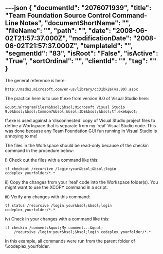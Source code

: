 ---json
{
  "documentId": "2076071939",
  "title": "Team Foundation Source Control Command-Line Notes",
  "documentShortName": "",
  "fileName": "",
  "path": "",
  "date": "2008-06-02T21:57:37.000Z",
  "modificationDate": "2008-06-02T21:57:37.000Z",
  "templateId": "",
  "segmentId": "83",
  "isRoot": "False",
  "isActive": "True",
  "sortOrdinal": "",
  "clientId": "",
  "tag": ""
}
---

The general reference is here:

    http://msdn2.microsoft.com/en-us/library/cc31bk2e(vs.80).aspx

The practice here is to use tf.exe from version 9.0 of Visual Studio here:

    &quot;%ProgramFiles%&bsol;&bsol;Microsoft Visual Studio 9.0&bsol;&bsol;Common7&bsol;&bsol;IDE&bsol;&bsol;tf.exe&quot;

tf.exe is used against a ‘disconnected’ copy of Visual Studio project files to define a Workspace that is separate from my ‘real’ Visual Studio code. This was done because any Team Foundation GUI fun running in Visual Studio is annoying to me!

The files in the Workspace should be read-only because of the checkin command in the procedure below:

i) Check out the files with a command like this:

    tf checkout /recursive /login:your&bsol;&bsol;login codeplex_yourfolder/*.*

ii) Copy the changes from your ‘real’ code into the Workspace folder(s). You might want to use the XCOPY command in a script.

iii) Verify any changes with this command:

    tf status /recursive /login:your&bsol;&bsol;login codeplex_yourfolder/*.*

iv) Check in your changes with a command like this:

    tf checkin /comment:&quot;My comment...&quot;
        /recursive /login:your&bsol;&bsol;login codeplex_yourfolder/*.*

In this example, all commands were run from the parent folder of &bsol;&bsol;codeplex_yourfolder.
